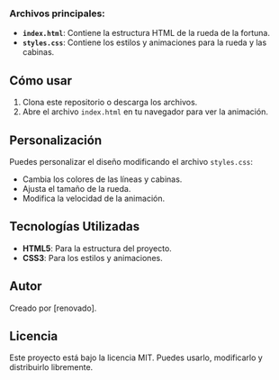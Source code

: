 
### Archivos principales:

- **`index.html`**: Contiene la estructura HTML de la rueda de la fortuna.
- **`styles.css`**: Contiene los estilos y animaciones para la rueda y las cabinas.

## Cómo usar

1. Clona este repositorio o descarga los archivos.
2. Abre el archivo `index.html` en tu navegador para ver la animación.

## Personalización

Puedes personalizar el diseño modificando el archivo `styles.css`:

- Cambia los colores de las líneas y cabinas.
- Ajusta el tamaño de la rueda.
- Modifica la velocidad de la animación.


## Tecnologías Utilizadas

- **HTML5**: Para la estructura del proyecto.
- **CSS3**: Para los estilos y animaciones.

## Autor

Creado por [renovado].

## Licencia

Este proyecto está bajo la licencia MIT. Puedes usarlo, modificarlo y distribuirlo libremente.
